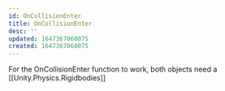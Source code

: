```yaml
---
id: OnCollisionEnter
title: OnCollisionEnter
desc: ''
updated: 1647367068075
created: 1647367068075
---
```


For the OnCollisionEnter function to work, both objects need a [[Unity.Physics.Rigidbodies]]

